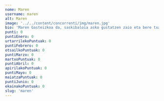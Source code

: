 ```yaml
---
nome: Maren
username: maren
alt: Maren
image: '../../content/concorrenti/img/maren.jpg'
bio: 'Maren Gasteizkoa da, saskibaloia asko gustatzen zaio eta bere txakurra Ras izatea maite du.'
punti: 0
puntiEnero: 0
urtarrilekoPuntuak: 0
puntiFebrero: 0
otsailkoPuntuak: 0
puntiMarzo: 0
martxoPuntuak: 0
puntiAbril: 0
apirilakoPuntuak: 0
puntiMayo: 0
maiatzaPuntuak: 0
puntiJunio: 0
ekainakoPuntuak: 0
slug: 'maren'
---
```

